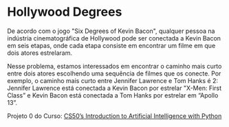 # Hollywood Degrees

De acordo com o jogo "Six Degrees of Kevin Bacon", qualquer pessoa na indústria cinematográfica de Hollywood pode ser conectada a Kevin Bacon em seis etapas, onde cada etapa consiste em encontrar um filme em que dois atores estrelaram.

Nesse problema, estamos interessados ​​em encontrar o caminho mais curto entre dois atores escolhendo uma sequência de filmes que os conecte. Por exemplo, o caminho mais curto entre Jennifer Lawrence e Tom Hanks é 2: Jennifer Lawrence está conectada a Kevin Bacon por estrelar "X-Men: First Class” e Kevin Bacon está conectada a Tom Hanks por estrelar em “Apollo 13”.

Projeto 0 do Curso: [CS50’s Introduction to Artificial Intelligence with Python](https://cs50.harvard.edu/ai/2020/weeks/0/)